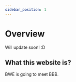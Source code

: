 ```yaml
---
sidebar_position: 1
---
```


# Overview

Will update soon! :D

## What this website is?

BWE is going to meet BBB.
